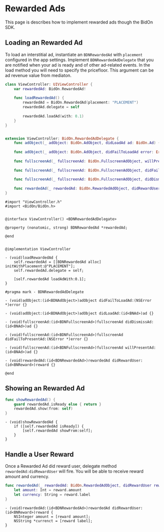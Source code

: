 # Rewarded Ads

This page is describes how to implement rewarded ads though the BidOn SDK.

## Loading an Rewarded Ad

To load an interstitial ad, instantiate an `BDNRewardedAd` with `placement` configured in the app settings. Implement `BDNRewardedAdDelegate` that you are notified when your ad is ready and of other ad-related events. In the load method you will need to specify the pricefloor. This argument can be ad revenue value from mediaton.

```swift
class ViewController: UIViewController {
    var rewardedAd: BidOn.RewardedAd!
    
    func loadRewardedAd() {
        rewardedAd = BidOn.RewardedAd(placement: "PLACEMENT")
        rewardedAd.delegate = self
        
        rewardedAd.loadAd(with: 0.1)
    }
}


extension ViewController: BidOn.RewardedAdDelegate {
    func adObject(_ adObject: BidOn.AdObject, didLoadAd ad: BidOn.Ad) {}
    
    func adObject(_ adObject: BidOn.AdObject, didFailToLoadAd error: Error) {}
    
    func fullscreenAd(_ fullscreenAd: BidOn.FullscreenAdObject, willPresentAd ad: BidOn.Ad) {}
    
    func fullscreenAd(_ fullscreenAd: BidOn.FullscreenAdObject, didFailToPresentAd error: Error) {}
    
    func fullscreenAd(_ fullscreenAd: BidOn.FullscreenAdObject, didDismissAd ad: BidOn.Ad) {}
    
    func rewardedAd(_ rewardedAd: BidOn.RewardedAdObject, didRewardUser reward: BidOn.Reward) {}
}
```

```obj-c
#import "ViewController.h"
#import <BidOn/BidOn.h>


@interface ViewController() <BDNRewardedAdDelegate>

@property (nonatomic, strong) BDNRewardedAd *rewardedAd;

@end


@implementation ViewController

- (void)loadRewardedAd {
    self.rewardedAd = [[BDNRewardedAd alloc] initWithPlacement:@"PLACEMENT"];
    self.rewardedAd.delegate = self;

    [self.rewardedAd loadAdWith:0.1];
}

#pragma mark - BDNRewardedAdDelegate

- (void)adObject:(id<BDNAdObject>)adObject didFailToLoadAd:(NSError *)error {}

- (void)adObject:(id<BDNAdObject>)adObject didLoadAd:(id<BNAd>)ad {}

- (void)fullscreenAd:(id<BDNFullscreenAd>)fullscreenAd didDismissAd:(id<BNAd>)ad {}

- (void)fullscreenAd:(id<BDNFullscreenAd>)fullscreenAd didFailToPresentAd:(NSError *)error {}

- (void)fullscreenAd:(id<BDNFullscreenAd>)fullscreenAd willPresentAd:(id<BNAd>)ad {}

- (void)rewardedAd:(id<BDNRewardedAd>)rewardedAd didRewardUser:(id<BNReward>)reward {}

@end
```

## Showing an Rewarded Ad

```swift
func showRewardedAd() {
    guard rewardedAd.isReady else { return }
    rewardedAd.show(from: self)
}
```

```obj-c
- (void)showRewardedAd {
    if ([self.rewardedAd isReady]) {
        [self.rewardedAd showFrom:self];
    }
}
```

## Handle a User Reward

Once a Rewarded Ad did reward user, delegate method `rewardedAd:didRewardUser` will fire. You will be able to receive reward amount and currency.

```swift
func rewardedAd(_ rewardedAd: BidOn.RewardedAdObject, didRewardUser reward: BidOn.Reward) {
    let amount: Int = reward.amount
    let currency: String = reward.label
} 
```

```obj-c
- (void)rewardedAd:(id<BDNRewardedAd>)rewardedAd didRewardUser:(id<BNReward>)reward {
    NSInteger amount = [reward amount];
    NSString *currenct = [reward label];
}
```
